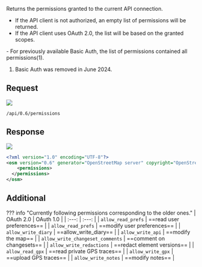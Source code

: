 Returns the permissions granted to the current API connection.

- If the API client is not authorized, an empty list of permissions will be returned.
- If the API client uses OAuth 2.0, the list will be based on the granted scopes.
<div class="annotate" markdown>
- For previously available Basic Auth, the list of permissions contained all permissions(1).
</div>

1. Basic Auth was removed in June 2024.

## Request

![](https://img.shields.io/badge/GET-green)

```
/api/0.6/permissions
```

## Response

![](https://img.shields.io/badge/Response-200%20OK-brightgreen)

``` xml linenums="1"
<?xml version="1.0" encoding="UTF-8"?>
<osm version="0.6" generator="OpenStreetMap server" copyright="OpenStreetMap and contributors" attribution="http://www.openstreetmap.org/copyright" license="http://opendatacommons.org/licenses/odbl/1-0/">
    <permissions>
  </permissions>
</osm>
```
## Additional

??? info "Currently following permissions corresponding to the older ones."
    | OAuth 2.0 | OAuth 1.0 |
    | :---: | :---: |
    | `allow_read_prefs` | ==read user preferences== |
    | `allow_read_prefs` | ==modify user preferences== |
    | `allow_write_diary` | ==allow_write_diary== |
    | `allow_write_api` | ==modify the map== |
    | `allow_write_changeset_comments` | ==comment on changesets== |
    | `allow_write_redactions` | ==redact element versions== |
    | `allow_read_gpx` | ==read private GPS traces== |
    | `allow_write_gpx` | ==upload GPS traces== |
    | `allow_write_notes` | ==modify notes== |